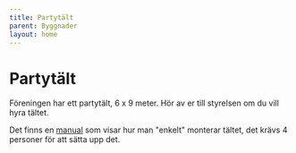 ```yaml
---
title: Partytält
parent: Byggnader
layout: home
---
```


# Partytält

Föreningen har ett partytält, 6 x 9 meter. Hör av er till styrelsen om du vill hyra tältet.

Det finns en [manual](assets/partytalt.pdf) som visar hur man "enkelt" monterar tältet, det krävs 4 personer för att sätta upp det.
